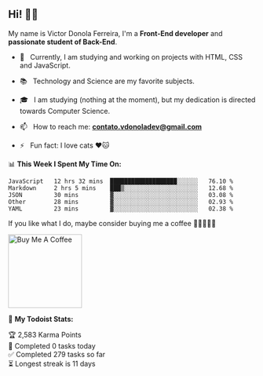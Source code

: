 <h2 align="left">Hi! 👋🏻</h2>  

<p align="left">
	My name is Victor Donola Ferreira, I'm a <strong>Front-End developer</strong> and <strong>passionate student of Back-End</strong>.
</p>

- 🔭 &nbsp; Currently, I am studying and working on projects with HTML, CSS and JavaScript.

- :books: &nbsp; Technology and Science are my favorite subjects.

- 🎓 &nbsp; I am studying (nothing at the moment), but my dedication is directed towards Computer Science.

- 📫 &nbsp; How to reach me: **contato.vdonoladev@gmail.com**

- ⚡️ &nbsp; Fun fact: I love cats ❤️🐱

📊 **This Week I Spent My Time On:**
<!--START_SECTION:waka-->
```text
JavaScript   12 hrs 32 mins  ███████████████████░░░░░░   76.10 % 
Markdown     2 hrs 5 mins    ███▒░░░░░░░░░░░░░░░░░░░░░   12.68 % 
JSON         30 mins         ▓░░░░░░░░░░░░░░░░░░░░░░░░   03.08 % 
Other        28 mins         ▓░░░░░░░░░░░░░░░░░░░░░░░░   02.93 % 
YAML         23 mins         ▓░░░░░░░░░░░░░░░░░░░░░░░░   02.38 % 
```
<!--END_SECTION:waka-->

If you like what I do, maybe consider buying me a coffee 🥺👉🏻👈🏻

<a href="https://www.buymeacoffee.com/xuxuti" target="_blank"><img src="https://cdn.buymeacoffee.com/buttons/v2/default-red.png" alt="Buy Me A Coffee" width="150" ></a>

🚧 **My Todoist Stats:**
<!-- TODO-IST:START -->
🏆  2,583 Karma Points           
🌸  Completed 0 tasks today           
✅  Completed 279 tasks so far           
⏳  Longest streak is 11 days
<!-- TODO-IST:END -->
